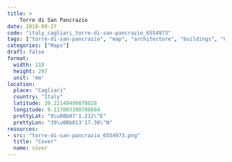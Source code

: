 ```yaml
---
title: > 
    Torre di San Pancrazio
date: 2018-09-27
code: "italy_cagliari_torre-di-san-pancrazio_6554973"
tags: ["torre-di-san-pancrazio", "map", "architecture", "buildings", "Cagliari", "Italy"]
categories: ["Maps"]
draft: false
format:
  width: 210
  height: 297
  unit: 'mm'
location:
  place: "Cagliari"
  country: "Italy"
  latitude: 39.22149499878028
  longitude: 9.117003390788684
  prettyLat: "9\u00b07'1.212\"E"
  prettyLon: "39\u00b013'17.38\"N"
resources:
- src: "torre-di-san-pancrazio_6554973.png"
  title: "Cover"
  name: cover
---
```

